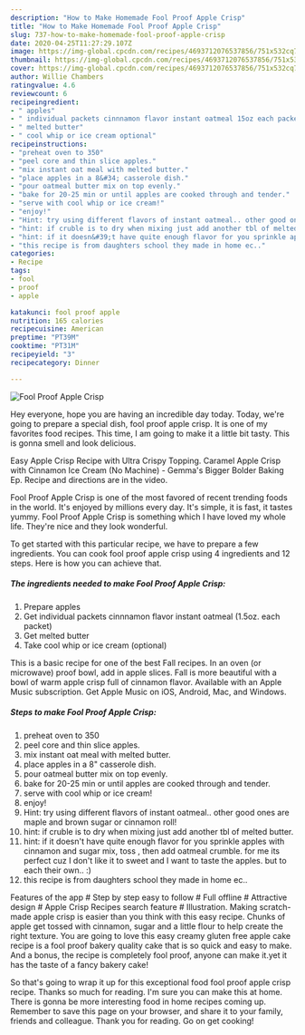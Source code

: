 ```yaml
---
description: "How to Make Homemade Fool Proof Apple Crisp"
title: "How to Make Homemade Fool Proof Apple Crisp"
slug: 737-how-to-make-homemade-fool-proof-apple-crisp
date: 2020-04-25T11:27:29.107Z
image: https://img-global.cpcdn.com/recipes/4693712076537856/751x532cq70/fool-proof-apple-crisp-recipe-main-photo.jpg
thumbnail: https://img-global.cpcdn.com/recipes/4693712076537856/751x532cq70/fool-proof-apple-crisp-recipe-main-photo.jpg
cover: https://img-global.cpcdn.com/recipes/4693712076537856/751x532cq70/fool-proof-apple-crisp-recipe-main-photo.jpg
author: Willie Chambers
ratingvalue: 4.6
reviewcount: 6
recipeingredient:
- " apples"
- " individual packets cinnnamon flavor instant oatmeal 15oz each packet"
- " melted butter"
- " cool whip or ice cream optional"
recipeinstructions:
- "preheat oven to 350"
- "peel core and thin slice apples."
- "mix instant oat meal with melted butter."
- "place apples in a 8&#34; casserole dish."
- "pour oatmeal butter mix on top evenly."
- "bake for 20-25 min or until apples are cooked through and tender."
- "serve with cool whip or ice cream!"
- "enjoy!"
- "Hint: try using different flavors of instant oatmeal.. other good ones are maple and brown sugar or cinnamon roll!"
- "hint: if cruble is to dry when mixing just add another tbl of melted butter."
- "hint: if it doesn&#39;t have quite enough flavor for you sprinkle apples with cinnamon and sugar mix, toss , then add oatmeal crumble. for me its perfect cuz I don&#39;t like it to sweet and I want to taste the apples. but to each their own.. :)"
- "this recipe is from daughters school they made in home ec.."
categories:
- Recipe
tags:
- fool
- proof
- apple

katakunci: fool proof apple 
nutrition: 165 calories
recipecuisine: American
preptime: "PT39M"
cooktime: "PT31M"
recipeyield: "3"
recipecategory: Dinner

---
```



![Fool Proof Apple Crisp](https://img-global.cpcdn.com/recipes/4693712076537856/751x532cq70/fool-proof-apple-crisp-recipe-main-photo.jpg)

Hey everyone, hope you are having an incredible day today. Today, we're going to prepare a special dish, fool proof apple crisp. It is one of my favorites food recipes. This time, I am going to make it a little bit tasty. This is gonna smell and look delicious.

Easy Apple Crisp Recipe with Ultra Crispy Topping. Caramel Apple Crisp with Cinnamon Ice Cream (No Machine) - Gemma&#39;s Bigger Bolder Baking Ep. Recipe and directions are in the video.

Fool Proof Apple Crisp is one of the most favored of recent trending foods in the world. It's enjoyed by millions every day. It's simple, it is fast, it tastes yummy. Fool Proof Apple Crisp is something which I have loved my whole life. They're nice and they look wonderful.


To get started with this particular recipe, we have to prepare a few ingredients. You can cook fool proof apple crisp using 4 ingredients and 12 steps. Here is how you can achieve that.

##### The ingredients needed to make Fool Proof Apple Crisp:

1. Prepare  apples
1. Get  individual packets cinnnamon flavor instant oatmeal (1.5oz. each packet)
1. Get  melted butter
1. Take  cool whip or ice cream (optional)


This is a basic recipe for one of the best Fall recipes. In an oven (or microwave) proof bowl, add in apple slices. Fall is more beautiful with a bowl of warm apple crisp full of cinnamon flavor. ‎Available with an Apple Music subscription. Get Apple Music on iOS, Android, Mac, and Windows. 

##### Steps to make Fool Proof Apple Crisp:

1. preheat oven to 350
1. peel core and thin slice apples.
1. mix instant oat meal with melted butter.
1. place apples in a 8&#34; casserole dish.
1. pour oatmeal butter mix on top evenly.
1. bake for 20-25 min or until apples are cooked through and tender.
1. serve with cool whip or ice cream!
1. enjoy!
1. Hint: try using different flavors of instant oatmeal.. other good ones are maple and brown sugar or cinnamon roll!
1. hint: if cruble is to dry when mixing just add another tbl of melted butter.
1. hint: if it doesn&#39;t have quite enough flavor for you sprinkle apples with cinnamon and sugar mix, toss , then add oatmeal crumble. for me its perfect cuz I don&#39;t like it to sweet and I want to taste the apples. but to each their own.. :)
1. this recipe is from daughters school they made in home ec..


Features of the app # Step by step easy to follow # Full offline # Attractive design # Apple Crisp Recipes search feature # Illustration. Making scratch-made apple crisp is easier than you think with this easy recipe. Chunks of apple get tossed with cinnamon, sugar and a little flour to help create the right texture. You are going to love this easy creamy gluten free apple cake recipe is a fool proof bakery quality cake that is so quick and easy to make. And a bonus, the recipe is completely fool proof, anyone can make it.yet it has the taste of a fancy bakery cake! 

So that's going to wrap it up for this exceptional food fool proof apple crisp recipe. Thanks so much for reading. I'm sure you can make this at home. There is gonna be more interesting food in home recipes coming up. Remember to save this page on your browser, and share it to your family, friends and colleague. Thank you for reading. Go on get cooking!
